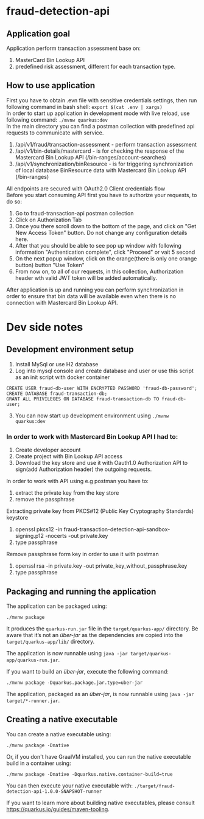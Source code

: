 # fraud-detection-api

## Application goal
Application perform transaction assessment base on:
1. MasterCard Bin Lookup API
2. predefined risk assessment, different for each transaction type.

## How to use application
First you have to obtain .evn file with sensitive credentials settings,
then run following command in bash shell: ``export $(cat .env | xargs)`` </br>
In order to start up application in development mode with live reload, use following command: ``./mvnw quarkus:dev`` </br>
In the main directory you can find a postman collection with predefined api requests to communicate with service.
1. /api/v1/fraud/transaction-assessment - perform transaction assessment
2. /api/v1/bin-details/mastercard - is for checking the response of the Mastercard Bin Lookup API (/bin-ranges/account-searches)
3. /api/v1/synchronization/binResource - is for triggering synchronization of local database BinResource data with Mastercard Bin Lookup API (/bin-ranges)

All endpoints are secured with OAuth2.0 Client credentials flow </br>
Before you start consuming API first you have to authorize your requests, to do so:
1. Go to fraud-transaction-api postman collection 
2. Click on Authorization Tab
3. Once you there scroll down to the bottom of the page, and click on "Get New Access Token" button. Do not change any configuration details here.
4. After that you should be able to see pop up window with following information "Authentication complete", click "Proceed" or vait 5 second
5. On the next popup window, click on the orange(there is only one orange button) button "Use Token"
6. From now on, to all of our requests, in this collection, Authorization header wth valid JWT token will be added automatically.

After application is up and running you can perform synchronization in order to ensure that bin data will be available even
when there is no connection with Mastercard Bin Lookup API. </br>

# Dev side notes

## Development environment setup
1. Install MySql or use H2 database
2. Log into mysql console and create database and user or use this script as an init script with docker container
````
CREATE USER fraud-db-user WITH ENCRYPTED PASSWORD 'fraud-db-password';
CREATE DATABASE fraud-transaction-db;
GRANT ALL PRIVILEGES ON DATABASE fraud-transaction-db TO fraud-db-user;
````
3. You can now start up development environment using ``./mvnw quarkus:dev``


### In order to work with Mastercard Bin Lookup API I had to:
1. Create developer account
2. Create project with Bin Lookup API access
3. Download the key store and use it with Oauth1.0 Authorization API to sign(add Authorization header) the outgoing requests.

In order to work with API using e.g postman you have to:
1. extract the private key from the key store
2. remove the passphrase 

Extracting private key from PKCS#12 (Public Key Cryptography Standards) keystore
1. openssl pkcs12 -in fraud-transaction-detection-api-sandbox-signing.p12 -nocerts -out private.key
2. type passphrase

Remove passphrase form key in order to use it with postman
1. openssl rsa -in private.key -out private_key_without_passphrase.key
2. type passphrase





## Packaging and running the application

The application can be packaged using:

```shell script
./mvnw package
```

It produces the `quarkus-run.jar` file in the `target/quarkus-app/` directory.
Be aware that it’s not an _über-jar_ as the dependencies are copied into the `target/quarkus-app/lib/` directory.

The application is now runnable using `java -jar target/quarkus-app/quarkus-run.jar`.

If you want to build an _über-jar_, execute the following command:

```shell script
./mvnw package -Dquarkus.package.jar.type=uber-jar
```

The application, packaged as an _über-jar_, is now runnable using `java -jar target/*-runner.jar`.

## Creating a native executable

You can create a native executable using:

```shell script
./mvnw package -Dnative
```

Or, if you don't have GraalVM installed, you can run the native executable build in a container using:

```shell script
./mvnw package -Dnative -Dquarkus.native.container-build=true
```

You can then execute your native executable with: `./target/fraud-detection-api-1.0.0-SNAPSHOT-runner`

If you want to learn more about building native executables, please consult <https://quarkus.io/guides/maven-tooling>.
